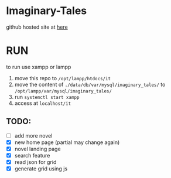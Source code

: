 # **Imaginary-Tales**
github hosted site at [here](https://commrade-goad.github.io/imaginary-tales) 

# RUN
to run use xampp or lampp
1. move this repo to `/opt/lampp/htdocs/it`
2. move the content of `./data/db/var/mysql/imaginary_tales/` to `/opt/lampp/var/mysql/imaginary_tales/`
3. run `systemctl start xampp`
4. access at `localhost/it`


## TODO:
- [ ] add more novel
- [x] new home page (partial may change again)
- [x] novel landing page
- [x] search feature
- [x] read json for grid
- [x] generate grid using js
